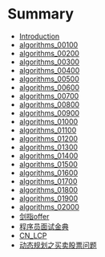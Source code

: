 <!--
 * @Filename: 
 * @Author: shifaqiang
 * @Email: 14061115@buaa.edu.cn
 * @Github: https://github.com/luoboganer
 * @Date: 2020-09-05 11:05:56
 * @LastEditors: shifaqiang
 * @LastEditTime: 2021-01-09 18:53:25
 * @Software: Visual Studio Code
 * @Description: 
-->

# Summary

* [Introduction](README.md)
* [algorithms_00100](algorithms_00100.md)
* [algorithms_00200](algorithms_00200.md)
* [algorithms_00300](algorithms_00300.md)
* [algorithms_00400](algorithms_00400.md)
* [algorithms_00500](algorithms_00500.md)
* [algorithms_00600](algorithms_00600.md)
* [algorithms_00700](algorithms_00700.md)
* [algorithms_00800](algorithms_00800.md)
* [algorithms_00900](algorithms_00900.md)
* [algorithms_01000](algorithms_01000.md)
* [algorithms_01100](algorithms_01100.md)
* [algorithms_01200](algorithms_01200.md)
* [algorithms_01300](algorithms_01300.md)
* [algorithms_01400](algorithms_01400.md)
* [algorithms_01500](algorithms_01500.md)
* [algorithms_01600](algorithms_01600.md)
* [algorithms_01700](algorithms_01700.md)
* [algorithms_01800](algorithms_01800.md)
* [algorithms_01900](algorithms_01900.md)
* [algorithms_02000](algorithms_02000.md)
* [剑指offer](cn_offers.md)
* [程序员面试金典](cn_Cracking_the_Coding_Interview_程序员面试金典.md)
* [CN_LCP](cn_LCP.md)
* [动态规划之买卖股票问题](买卖股票的时机专题.md)
